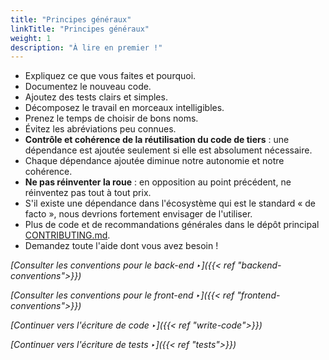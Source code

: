 ```yaml
---
title: "Principes généraux"
linkTitle: "Principes généraux"
weight: 1
description: "À lire en premier !"
---
```


- Expliquez ce que vous faites et pourquoi.
- Documentez le nouveau code.
- Ajoutez des tests clairs et simples.
- Décomposez le travail en morceaux intelligibles.
- Prenez le temps de choisir de bons noms.
- Évitez les abréviations peu connues.
- **Contrôle et cohérence de la réutilisation du code de tiers** : une dépendance est ajoutée seulement si elle est absolument nécessaire.
- Chaque dépendance ajoutée diminue notre autonomie et notre cohérence.
- **Ne pas réinventer la roue** : en opposition au point précédent, ne réinventez pas tout à tout prix.
- S'il existe une dépendance dans l'écosystème qui est le standard « de facto », nous devrions fortement envisager de l'utiliser.
- Plus de code et de recommandations générales dans le dépôt principal [CONTRIBUTING.md](https://github.com/osrd-project/osrd/blob/dev/CONTRIBUTING.md).
- Demandez toute l'aide dont vous avez besoin !

*[Consulter les conventions pour le back-end ‣]({{< ref "backend-conventions">}})*

*[Consulter les conventions pour le front-end ‣]({{< ref "frontend-conventions">}})*

*[Continuer vers l'écriture de code ‣]({{< ref "write-code">}})*

*[Continuer vers l'écriture de tests ‣]({{< ref "tests">}})*

